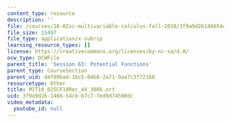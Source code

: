 ```yaml
---
content_type: resource
description: ''
file: /courses/18-02sc-multivariable-calculus-fall-2010/3f9a9d26146654cbb7c77ed9d74590dc_MIT18_02SCF10Rec_44_300k.vtt
file_size: 15497
file_type: application/x-subrip
learning_resource_types: []
license: https://creativecommons.org/licenses/by-nc-sa/4.0/
ocw_type: OCWFile
parent_title: 'Session 63: Potential Functions'
parent_type: CourseSection
parent_uid: d4f09bad-1bc5-04b8-2a71-9aa7c3f72168
resourcetype: Other
title: MIT18_02SCF10Rec_44_300k.srt
uid: 3f9a9d26-1466-54cb-b7c7-7ed9d74590dc
video_metadata:
  youtube_id: null
---
```

